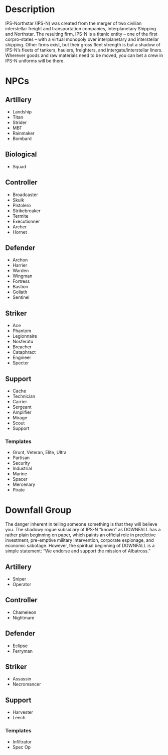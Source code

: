 # Description
IPS-Northstar (IPS-N) was created from the merger of two civilian interstellar freight and transportation companies, Interplanetary Shipping and Northstar. The resulting firm, IPS-N is a titanic entity – one of the first corpro-states – with a virtual monopoly over interplanetary and interstellar shipping. Other firms exist, but their gross fleet strength is but a shadow of IPS-N’s fleets of tankers, haulers, freighters, and intergate/interstellar liners. Wherever goods and raw materials need to be moved, you can bet a crew in IPS-N uniforms will be there.

# NPCs
## Artillery
- Landship
- Titan
- Strider
- MBT
- Rainmaker
- Bombard
## Biological
- Squad
## Controller
- Broadcaster
- Skulk
- Pistolero
- Strikebreaker
- Termite
- Executionner
- Archer
- Hornet
## Defender
- Archon
- Harrier
- Warden
- Wingman
- Fortress
- Bastion
- Goliath
- Sentinel
## Striker
- Ace
- Phantom
- Legionnaire
- Nosferatu
- Breacher
- Cataphract
- Engineer
- Specter
## Support
- Cache
- Technician
- Carrier
- Sergeant
- Amplifier
- Mirage
- Scout
- Support
### Templates
- Grunt, Veteran, Elite, Ultra
- Partisan
- Security
- Industrial
- Marine
- Spacer
- Mercenary
- Pirate
# Downfall Group
The danger inherent in telling someone something is that they will believe you. The shadowy rogue subsidiary of IPS-N “known” as DOWNFALL has a rather plain
beginning on paper, which paints an official role in predictive investment, pre-emptive military intervention, corporate espionage, and economic sabotage. However, the spiritual beginning of DOWNFALL is a simple statement: “We endorse and support the mission of Albatross.”

## Artillery
- Sniper
- Operator
## Controller
- Chameleon
- Nightmare
## Defender
- Eclipse
- Ferryman
## Striker
- Assassin
- Necromancer
## Support
- Harvester
- Leech
### Templates
- Infiltrator
- Spec Op